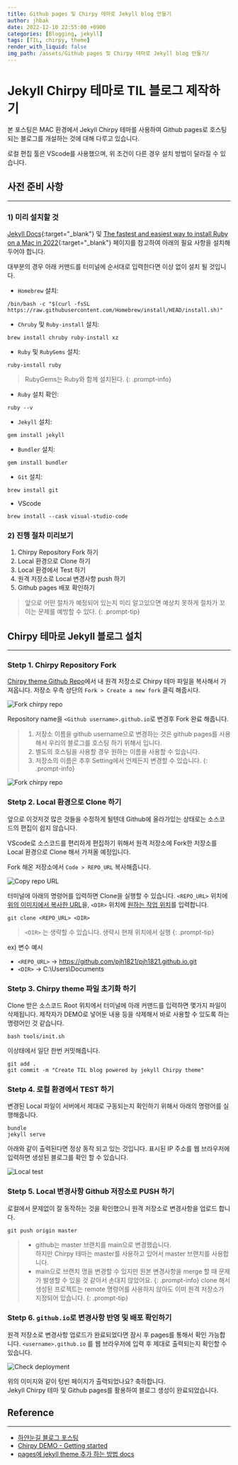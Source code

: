 ```yaml
---
title: Github pages 및 Chirpy 테마로 Jekyll blog 만들기
author: jhbak
date: 2022-12-10 22:55:00 +0900
categories: [Blogging, jekyll]
tags: [TIL, chirpy, theme]
render_with_liquid: false
img_path: /assets/Github pages 및 Chirpy 테마로 Jekyll blog 만들기/
---
```


# Jekyll Chirpy 테마로 TIL 블로그 제작하기

본 포스팅은 MAC 환경에서 Jekyll Chirpy 테마를 사용하여 Github pages로 호스팅 되는 블로그를 개설하는 것에 대해 다루고 있습니다.

로컬 편집 툴은 VScode를 사용했으며, 위 조건이 다른 경우 설치 방법이 달라질 수 있습니다.

## 사전 준비 사항

---

### 1) 미리 설치할 것

[Jekyll Docs](https://jekyllrb.com/docs/installation/){:target="\_blank"} 및 [The fastest and easiest way to install Ruby on a Mac in 2022](https://www.moncefbelyamani.com/how-to-install-xcode-homebrew-git-rvm-ruby-on-mac/){:target="\_blank"} 페이지를 참고하여 아래의 필요 사항을 설치해두어야 합니다.

대부분의 경우 아래 커맨드를 터미널에 순서대로 입력한다면 이상 없이 설치 될 것입니다.

- `Homebrew` 설치:

```terminal
/bin/bash -c "$(curl -fsSL https://raw.githubusercontent.com/Homebrew/install/HEAD/install.sh)"
```

- `Chruby` 및 `Ruby-install` 설치:

```terminal
brew install chruby ruby-install xz
```

- `Ruby` 및 `RubyGems` 설치:

```terminal
ruby-install ruby
```

<!-- prettier-ignore -->
> RubyGems는 Ruby와 함께 설치된다. 
{: .prompt-info}

- `Ruby` 설치 확인:

```terminal
ruby --v
```

- `Jekyll` 설치:

```terminal
gem install jekyll
```

- `Bundler` 설치:

```terminal
gem install bundler
```

- `Git` 설치:

```terminal
brew install git
```

- VScode

```terminal
brew install --cask visual-studio-code
```

### 2) 진행 절차 미리보기

1. Chirpy Repository Fork 하기
2. Local 환경으로 Clone 하기
3. Local 환경에서 Test 하기
4. 원격 저장소로 Local 변경사항 push 하기
5. Github pages 배포 확인하기

<!-- prettier-ignore -->
> 앞으로 어떤 절차가 예정되어 있는지 미리 알고있으면 예상치 못하게 절차가 꼬이는 문제를 예방할 수 있다.
{: .prompt-tip}

## Chirpy 테마로 Jekyll 블로그 설치

---

### Stetp 1. Chirpy Repository Fork

[Chirpy theme Github Repo](https://github.com/cotes2020/jekyll-theme-chirpy)에서 내 원격 저장소로 Chirpy 테마 파일을 복사해서 가져옵니다.
저장소 우측 상단의 `Fork > Create a new fork` 클릭 해줍시다.

![Fork chirpy repo](1.png)

Repository name을 `<Github username>.github.io`로 변경후 Fork 완료 해줍니다.

<!-- prettier-ignore -->
> 1.  저장소 이름을 github username으로 변경하는 것은 github pages를 사용해서 우리의 블로그를 호스팅 하기 위해서 입니다.
> 2.  별도의 호스팅을 사용할 경우 원하는 이름을 사용할 수 있습니다.
> 3.  저장소의 이름은 추후 Setting에서 언제든지 변경할 수 있습니다. 
{: .prompt-info}

![Fork chirpy repo](2.png)

### Stetp 2. Local 환경으로 Clone 하기

앞으로 이것저것 많은 것들을 수정하게 될텐데 Github에 올라가있는 상태로는 소스코드의 편집이 쉽지 않습니다.

VScode로 소스코드를 편리하게 편집하기 위해서 원격 저장소에 Fork한 저장소를 Local 환경으로 Clone 해서 가져올 예정입니다.

Fork 해온 저장소에서 `Code > REPO_URL` 복사해줍니다.

![Copy repo URL](3.png)

터미널에 아래의 명령어를 입력하면 Clone을 실행할 수 있습니다.
`<REPO_URL>` 위치에 <u>위의 이미지에서 복사한 URL</u>을, `<DIR>` 위치에 <u>원하는 작업 위치</u>를 입력합니다.

```Terminal
git clone <REPO_URL> <DIR>
```

<!-- prettier-ignore -->
> `<DIR>` 는 생략할 수 있습니다. 생략시 현재 위치에서 실행 
{: .prompt-tip}

ex) 변수 예시

- `<REPO_URL>` → https://github.com/pjh1821/pjh1821.github.io.git
- `<DIR>` → C:\\Users\\Documents

### Stetp 3. Chirpy theme 파일 초기화 하기

Clone 받은 소스코드 Root 위치에서 터미널에 아래 커맨드를 입력하면 몇가지 파일이 삭제됩니다.
제작자가 DEMO로 넣어둔 내용 등을 삭제해서 바로 사용할 수 있도록 하는 명령어인 것 같습니다.

```Terminal
bash tools/init.sh
```

이상태에서 일단 한번 커밋해줍니다.

```Terminal
git add .
git commit -m "Create TIL blog powered by jekyll Chirpy theme"
```

### Stetp 4. 로컬 환경에서 TEST 하기

변경된 Local 파일이 서버에서 제대로 구동되는지 확인하기 위해서 아래의 명령어를 실행해줍니다.

```Terminal
bundle
jekyll serve
```

아래와 같이 출력된다면 정상 동작 되고 있는 것입니다.
표시된 IP 주소를 웹 브라우저에 입력하면 생성된 블로그를 확인 할 수 있습니다.

![Local test](4.png)

### Stetp 5. Local 변경사항 Github 저장소로 PUSH 하기

로컬에서 문제없이 잘 동작하는 것을 확인했으니 원격 저장소로 변경사항을 업로드 합니다.

```Terminal
git push origin master
```

<!-- prettier-ignore -->
> - github는 master 브랜치를 main으로 변경했습니다.  
>   하지만 Chirpy 테마는 master를 사용하고 있어서 master 브랜치를 사용합니다.
> - main으로 브랜치 명을 변경할 수 있지만 원본 변경사항을 merge 할 때 문제가 발생할 수 있을 것 같아서 손대지 않았어요.
{: .prompt-info}
> clone 해서 생성된 프로젝트는 remote 명령어를 사용하지 않아도 이미 원격 저장소가 지정되어 있습니다.
{: .prompt-tip}

### Stetp 6. `github.io`로 변경사항 반영 및 배포 확인하기

원격 저장소로 변경사항 업로드가 완료되었다면 잠시 후 pages를 통해서 확인 가능합니다.
`<username>.github.io` 를 웹 브라우저에 입력 후 제대로 출력되는지 확인할 수 있습니다.

![Check deployment](5.png)

위의 이미지와 같이 텅빈 페이지가 출력되었나요? 축하합니다.  
Jekyll Chirpy 테마 및 Github pages를 활용하여 블로그 생성이 완료되었습니다.

## Reference

---

- [하얀눈길 블로그 포스팅](https://www.irgroup.org/posts/jekyll-chirpy/)
- [Chirpy DEMO - Getting started](https://chirpy.cotes.page/posts/getting-started/)
- [pages에 jekyll theme 추가 하는 방법 docs](https://docs.github.com/en/pages/setting-up-a-github-pages-site-with-jekyll/adding-a-theme-to-your-github-pages-site-using-jekyll)
